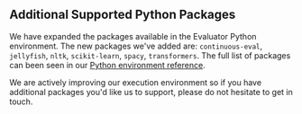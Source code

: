 ## Additional Supported Python Packages

We have expanded the packages available in the Evaluator Python environment. The new packages we've added are: `continuous-eval`, `jellyfish`, `nltk`, `scikit-learn`, `spacy`, `transformers`. The full list of packages can been seen in our [Python environment reference](https://humanloop.com/docs/v5/reference/python-environment). 

We are actively improving our execution environment so if you have additional packages you'd like us to support, please do not hesitate to get in touch.

